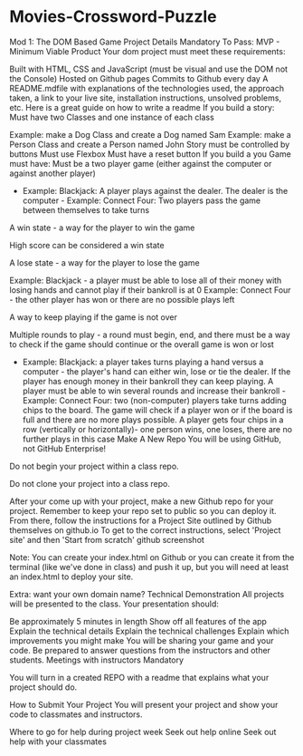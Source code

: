 # Movies-Crossword-Puzzle
Mod 1: The DOM Based Game
Project Details
Mandatory To Pass:
MVP - Minimum Viable Product
Your dom project must meet these requirements:

Built with HTML, CSS and JavaScript (must be visual and use the DOM not the Console)
Hosted on Github pages
Commits to Github every day
A README.mdfile with explanations of the technologies used, the approach taken, a link to your live site, installation instructions, unsolved problems, etc. Here is a great guide on how to write a readme
If you build a story:
Must have two Classes and one instance of each class

Example: make a Dog Class and create a Dog named Sam
Example: make a Person Class and create a Person named John
Story must be controlled by buttons
Must use Flexbox
Must have a reset button
If you build a you Game must have:
Must be a two player game (either against the computer or against another player)
- Example: Blackjack: A player plays against the dealer. The dealer is the computer - Example: Connect Four: Two players pass the game between themselves to take turns

A win state - a way for the player to win the game

High score can be considered a win state

A lose state - a way for the player to lose the game

Example: Blackjack - a player must be able to lose all of their money with losing hands and cannot play if their bankroll is at 0
Example: Connect Four - the other player has won or there are no possible plays left

A way to keep playing if the game is not over

Multiple rounds to play - a round must begin, end, and there must be a way to check if the game should continue or the overall game is won or lost
- Example: Blackjack: a player takes turns playing a hand versus a computer - the player's hand can either win, lose or tie the dealer. If the player has enough money in their bankroll they can keep playing. A player must be able to win several rounds and increase their bankroll - Example: Connect Four: two (non-computer) players take turns adding chips to the board. The game will check if a player won or if the board is full and there are no more plays possible. A player gets four chips in a row (vertically or horizontally)- one person wins, one loses, there are no further plays in this case
Make A New Repo
You will be using GitHub, not GitHub Enterprise!

Do not begin your project within a class repo.

Do not clone your project into a class repo.

After your come up with your project, make a new Github repo for your project. Remember to keep your repo set to public so you can deploy it.
From there, follow the instructions for a Project Site outlined by Github themselves on github.io To get to the correct instructions, select 'Project site' and then 'Start from scratch'
github screenshot

Note: You can create your index.html on Github or you can create it from the terminal (like we've done in class) and push it up, but you will need at least an index.html to deploy your site.

Extra: want your own domain name?
Technical Demonstration
All projects will be presented to the class. Your presentation should:

Be approximately 5 minutes in length
Show off all features of the app
Explain the technical details
Explain the technical challenges
Explain which improvements you might make You will be sharing your game and your code. Be prepared to answer questions from the instructors and other students.
Meetings with instructors
Mandatory

You will turn in a created REPO with a readme that explains what your project should do.

How to Submit Your Project
You will present your project and show your code to classmates and instructors.

Where to go for help during project week
Seek out help online
Seek out help with your classmates